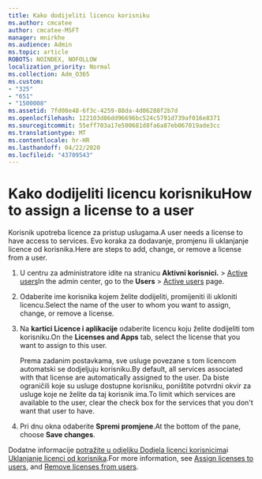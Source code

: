 ```yaml
---
title: Kako dodijeliti licencu korisniku
ms.author: cmcatee
author: cmcatee-MSFT
manager: mnirkhe
ms.audience: Admin
ms.topic: article
ROBOTS: NOINDEX, NOFOLLOW
localization_priority: Normal
ms.collection: Adm_O365
ms.custom:
- "325"
- "651"
- "1500008"
ms.assetid: 7fd08e48-6f3c-4259-88da-4d06288f2b7d
ms.openlocfilehash: 122103d86dd96696bc524c5791d739af016e8371
ms.sourcegitcommit: 55eff703a17e500681d8fa6a87eb067019ade3cc
ms.translationtype: MT
ms.contentlocale: hr-HR
ms.lasthandoff: 04/22/2020
ms.locfileid: "43709543"
---
```

# <a name="how-to-assign-a-license-to-a-user"></a><span data-ttu-id="8f6f5-102">Kako dodijeliti licencu korisniku</span><span class="sxs-lookup"><span data-stu-id="8f6f5-102">How to assign a license to a user</span></span>

<span data-ttu-id="8f6f5-103">Korisnik upotreba licence za pristup uslugama.</span><span class="sxs-lookup"><span data-stu-id="8f6f5-103">A user needs a license to have access to services.</span></span> <span data-ttu-id="8f6f5-104">Evo koraka za dodavanje, promjenu ili uklanjanje licence od korisnika.</span><span class="sxs-lookup"><span data-stu-id="8f6f5-104">Here are steps to add, change, or remove a license from a user.</span></span>
  
1. <span data-ttu-id="8f6f5-105">U centru za administratore idite na stranicu **Aktivni korisnici.** \> [Active users](https://go.microsoft.com/fwlink/p/?linkid=834822)</span><span class="sxs-lookup"><span data-stu-id="8f6f5-105">In the admin center, go to the **Users** \> [Active users](https://go.microsoft.com/fwlink/p/?linkid=834822) page.</span></span>

2. <span data-ttu-id="8f6f5-106">Odaberite ime korisnika kojem želite dodijeliti, promijeniti ili ukloniti licencu.</span><span class="sxs-lookup"><span data-stu-id="8f6f5-106">Select the name of the user to whom you want to assign, change, or remove a license.</span></span>

3. <span data-ttu-id="8f6f5-107">Na **kartici Licence i aplikacije** odaberite licencu koju želite dodijeliti tom korisniku.</span><span class="sxs-lookup"><span data-stu-id="8f6f5-107">On the **Licenses and Apps** tab, select the license that you want to assign to this user.</span></span>

    <span data-ttu-id="8f6f5-108">Prema zadanim postavkama, sve usluge povezane s tom licencom automatski se dodjeljuju korisniku.</span><span class="sxs-lookup"><span data-stu-id="8f6f5-108">By default, all services associated with that license are automatically assigned to the user.</span></span> <span data-ttu-id="8f6f5-109">Da biste ograničili koje su usluge dostupne korisniku, poništite potvrdni okvir za usluge koje ne želite da taj korisnik ima.</span><span class="sxs-lookup"><span data-stu-id="8f6f5-109">To limit which services are available to the user, clear the check box for the services that you don't want that user to have.</span></span>

4. <span data-ttu-id="8f6f5-110">Pri dnu okna odaberite **Spremi promjene**.</span><span class="sxs-lookup"><span data-stu-id="8f6f5-110">At the bottom of the pane, choose **Save changes**.</span></span>

<span data-ttu-id="8f6f5-111">Dodatne informacije [potražite u odjeljku Dodjela licenci korisnicima](https://docs.microsoft.com/office365/admin/subscriptions-and-billing/assign-licenses-to-users)i [Uklanjanje licenci od korisnika](https://docs.microsoft.com/office365/admin/subscriptions-and-billing/remove-licenses-from-users).</span><span class="sxs-lookup"><span data-stu-id="8f6f5-111">For more information, see [Assign licenses to users](https://docs.microsoft.com/office365/admin/subscriptions-and-billing/assign-licenses-to-users), and [Remove licenses from users](https://docs.microsoft.com/office365/admin/subscriptions-and-billing/remove-licenses-from-users).</span></span>